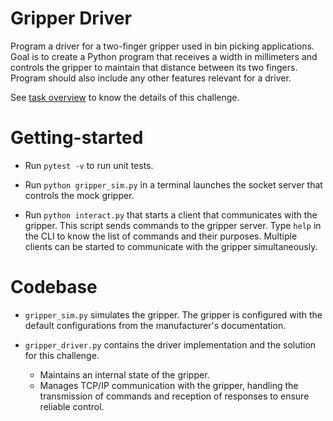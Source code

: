 # Gripper Driver
Program a driver for a two-finger gripper used in bin picking applications. Goal is to create a Python program that receives a width in millimeters and controls the gripper to maintain that distance between its two fingers. Program should also include any other features relevant for a driver. 

See [task overview](task.md) to know the details of this challenge.

# Getting-started
- Run `pytest -v` to run unit tests.

- Run `python gripper_sim.py` in a terminal launches the socket server that controls the mock gripper.

- Run `python interact.py` that starts a client that communicates with the gripper. This script sends commands to the gripper server. Type `help` in the CLI to know the list of commands and their purposes. Multiple clients can be started to communicate with the gripper simultaneously.

# Codebase
- `gripper_sim.py` simulates the gripper. The gripper is configured with the default configurations from the manufacturer's documentation. 

- `gripper_driver.py` contains the driver implementation and the solution for this challenge.
    - Maintains an internal state of the gripper.
    - Manages TCP/IP communication with the gripper, handling the transmission of commands and reception of responses to ensure reliable control.


